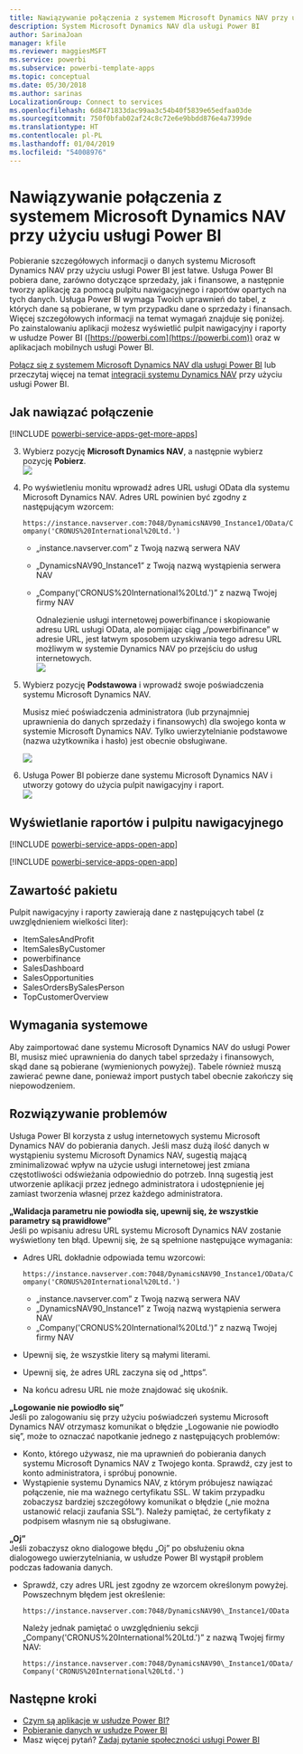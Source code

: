 ```yaml
---
title: Nawiązywanie połączenia z systemem Microsoft Dynamics NAV przy użyciu usługi Power BI
description: System Microsoft Dynamics NAV dla usługi Power BI
author: SarinaJoan
manager: kfile
ms.reviewer: maggiesMSFT
ms.service: powerbi
ms.subservice: powerbi-template-apps
ms.topic: conceptual
ms.date: 05/30/2018
ms.author: sarinas
LocalizationGroup: Connect to services
ms.openlocfilehash: 6d8471833dac99aa3c54b40f5839e65edfaa03de
ms.sourcegitcommit: 750f0bfab02af24c8c72e6e9bbdd876e4a7399de
ms.translationtype: HT
ms.contentlocale: pl-PL
ms.lasthandoff: 01/04/2019
ms.locfileid: "54008976"
---
```

# <a name="connect-to-microsoft-dynamics-nav-with-power-bi"></a>Nawiązywanie połączenia z systemem Microsoft Dynamics NAV przy użyciu usługi Power BI
Pobieranie szczegółowych informacji o danych systemu Microsoft Dynamics NAV przy użyciu usługi Power BI jest łatwe. Usługa Power BI pobiera dane, zarówno dotyczące sprzedaży, jak i finansowe, a następnie tworzy aplikację za pomocą pulpitu nawigacyjnego i raportów opartych na tych danych. Usługa Power BI wymaga Twoich uprawnień do tabel, z których dane są pobierane, w tym przypadku dane o sprzedaży i finansach. Więcej szczegółowych informacji na temat wymagań znajduje się poniżej. Po zainstalowaniu aplikacji możesz wyświetlić pulpit nawigacyjny i raporty w usłudze Power BI ([https://powerbi.com](https://powerbi.com)) oraz w aplikacjach mobilnych usługi Power BI. 

[Połącz się z systemem Microsoft Dynamics NAV dla usługi Power BI](https://app.powerbi.com/getdata/services/microsoft-dynamics-nav) lub przeczytaj więcej na temat [integracji systemu Dynamics NAV](https://powerbi.microsoft.com/integrations/microsoft-dynamics-nav) przy użyciu usługi Power BI.

## <a name="how-to-connect"></a>Jak nawiązać połączenie
[!INCLUDE [powerbi-service-apps-get-more-apps](./includes/powerbi-service-apps-get-more-apps.md)]

3. Wybierz pozycję **Microsoft Dynamics NAV**, a następnie wybierz pozycję **Pobierz**.  
   ![](media/service-connect-to-microsoft-dynamics-nav/mdnav.png)
4. Po wyświetleniu monitu wprowadź adres URL usługi OData dla systemu Microsoft Dynamics NAV. Adres URL powinien być zgodny z następującym wzorcem:
   
    `https://instance.navserver.com:7048/DynamicsNAV90_Instance1/OData/Company('CRONUS%20International%20Ltd.')`
   
   * „instance.navserver.com” z Twoją nazwą serwera NAV
   * „DynamicsNAV90\_Instance1” z Twoją nazwą wystąpienia serwera NAV
   * „Company('CRONUS%20International%20Ltd.')” z nazwą Twojej firmy NAV
     
     Odnalezienie usługi internetowej powerbifinance i skopiowanie adresu URL usługi OData, ale pomijając ciąg „/powerbifinance” w adresie URL, jest łatwym sposobem uzyskiwania tego adresu URL możliwym w systemie Dynamics NAV po przejściu do usług internetowych.  
     ![](media/service-connect-to-microsoft-dynamics-nav/param.png)
5. Wybierz pozycję **Podstawowa** i wprowadź swoje poświadczenia systemu Microsoft Dynamics NAV.
   
    Musisz mieć poświadczenia administratora (lub przynajmniej uprawnienia do danych sprzedaży i finansowych) dla swojego konta w systemie Microsoft Dynamics NAV.  Tylko uwierzytelnianie podstawowe (nazwa użytkownika i hasło) jest obecnie obsługiwane.
   
    ![](media/service-connect-to-microsoft-dynamics-nav/creds.png)
6. Usługa Power BI pobierze dane systemu Microsoft Dynamics NAV i utworzy gotowy do użycia pulpit nawigacyjny i raport.   
   ![](media/service-connect-to-microsoft-dynamics-nav/dashboard.png)

## <a name="view-the-dashboard-and-reports"></a>Wyświetlanie raportów i pulpitu nawigacyjnego
[!INCLUDE [powerbi-service-apps-open-app](./includes/powerbi-service-apps-open-app.md)]

[!INCLUDE [powerbi-service-apps-open-app](./includes/powerbi-service-apps-what-now.md)]

## <a name="whats-included"></a>Zawartość pakietu
Pulpit nawigacyjny i raporty zawierają dane z następujących tabel (z uwzględnieniem wielkości liter):  

* ItemSalesAndProfit  
* ItemSalesByCustomer  
* powerbifinance  
* SalesDashboard  
* SalesOpportunities  
* SalesOrdersBySalesPerson  
* TopCustomerOverview  

## <a name="system-requirements"></a>Wymagania systemowe
Aby zaimportować dane systemu Microsoft Dynamics NAV do usługi Power BI, musisz mieć uprawnienia do danych tabel sprzedaży i finansowych, skąd dane są pobierane (wymienionych powyżej). Tabele również muszą zawierać pewne dane, ponieważ import pustych tabel obecnie zakończy się niepowodzeniem.

## <a name="troubleshooting"></a>Rozwiązywanie problemów
Usługa Power BI korzysta z usług internetowych systemu Microsoft Dynamics NAV do pobierania danych. Jeśli masz dużą ilość danych w wystąpieniu systemu Microsoft Dynamics NAV, sugestią mającą zminimalizować wpływ na użycie usługi internetowej jest zmiana częstotliwości odświeżania odpowiednio do potrzeb. Inną sugestią jest utworzenie aplikacji przez jednego administratora i udostępnienie jej zamiast tworzenia własnej przez każdego administratora.

**„Walidacja parametru nie powiodła się, upewnij się, że wszystkie parametry są prawidłowe”**  
Jeśli po wpisaniu adresu URL systemu Microsoft Dynamics NAV zostanie wyświetlony ten błąd. Upewnij się, że są spełnione następujące wymagania:

* Adres URL dokładnie odpowiada temu wzorcowi:
  
    `https://instance.navserver.com:7048/DynamicsNAV90_Instance1/OData/Company('CRONUS%20International%20Ltd.')`
  
  * „instance.navserver.com” z Twoją nazwą serwera NAV
  * „DynamicsNAV90\_Instance1” z Twoją nazwą wystąpienia serwera NAV
  * „Company('CRONUS%20International%20Ltd.')” z nazwą Twojej firmy NAV
* Upewnij się, że wszystkie litery są małymi literami.  
* Upewnij się, że adres URL zaczyna się od „https”.  
* Na końcu adresu URL nie może znajdować się ukośnik.

**„Logowanie nie powiodło się”**  
Jeśli po zalogowaniu się przy użyciu poświadczeń systemu Microsoft Dynamics NAV otrzymasz komunikat o błędzie „Logowanie nie powiodło się”, może to oznaczać napotkanie jednego z następujących problemów:

* Konto, którego używasz, nie ma uprawnień do pobierania danych systemu Microsoft Dynamics NAV z Twojego konta. Sprawdź, czy jest to konto administratora, i spróbuj ponownie.
* Wystąpienie systemu Dynamics NAV, z którym próbujesz nawiązać połączenie, nie ma ważnego certyfikatu SSL. W takim przypadku zobaczysz bardziej szczegółowy komunikat o błędzie („nie można ustanowić relacji zaufania SSL”). Należy pamiętać, że certyfikaty z podpisem własnym nie są obsługiwane.

**„Oj”**  
Jeśli zobaczysz okno dialogowe błędu „Oj” po obsłużeniu okna dialogowego uwierzytelniania, w usłudze Power BI wystąpił problem podczas ładowania danych.

* Sprawdź, czy adres URL jest zgodny ze wzorcem określonym powyżej. Powszechnym błędem jest określenie:
  
    `https://instance.navserver.com:7048/DynamicsNAV90\_Instance1/OData`
  
    Należy jednak pamiętać o uwzględnieniu sekcji „Company('CRONUS%20International%20Ltd.')” z nazwą Twojej firmy NAV:
  
    `https://instance.navserver.com:7048/DynamicsNAV90\_Instance1/OData/Company('CRONUS%20International%20Ltd.')`

## <a name="next-steps"></a>Następne kroki
* [Czym są aplikacje w usłudze Power BI?](service-create-distribute-apps.md)
* [Pobieranie danych w usłudze Power BI](service-get-data.md)
* Masz więcej pytań? [Zadaj pytanie społeczności usługi Power BI](http://community.powerbi.com/)

